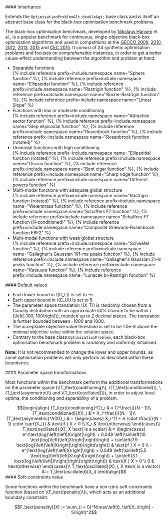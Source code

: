 <div class="custom-callout custom-callout-info">
#### Inheritance

Extends the `OptimisationProblem&lt;double&gt;` base class and is itself an abstract base class for the black-box optimisation benchmark problems.
</div>

The black-box optimisation benchmark, developed by [Nikolaus Hansen](https://www.lri.fr/~hansen/) et al., is a popular benchmark for continuous, single-objective black-box optimisation algorithms and used in competitions at the [GECCO 2009](http://coco.gforge.inria.fr/doku.php?id=bbob-2009), [2010](http://coco.gforge.inria.fr/doku.php?id=bbob-2010), [2012](http://coco.gforge.inria.fr/doku.php?id=bbob-2012), [2013](http://coco.gforge.inria.fr/doku.php?id=bbob-2013), [2015](http://coco.gforge.inria.fr/doku.php?id=bbob-2015) and [CEC 2015](http://coco.gforge.inria.fr/doku.php?id=cec-bbob-2015). It consist of 24 synthetic optimisation problems and focuses on *comprehensible* instances, in order to get a better cause-effect understanding between the algorithm and problem at hand.

- Separable functions<br>
  {% include reference prefix=include.namespace name="Sphere function" %}, {% include reference prefix=include.namespace name="Ellipsoidal function" %}, {% include reference prefix=include.namespace name="Rastrigin function" %}, {% include reference prefix=include.namespace name="Büche-Rastrigin function" %}, {% include reference prefix=include.namespace name="Linear Slope" %}
- Functions with low or moderate conditioning<br>
  {% include reference prefix=include.namespace name="Attractive sector function" %}, {% include reference prefix=include.namespace name="Step ellipsoidal function" %}, {% include reference prefix=include.namespace name="Rosenbrock function" %}, {% include reference prefix=include.namespace name="Rosenbrock function (rotated)" %}
- Unimodal functions with high conditioning<br>
  {% include reference prefix=include.namespace name="Ellipsoidal function (rotated)" %}, {% include reference prefix=include.namespace name="Discus function" %}, {% include reference prefix=include.namespace name="Bent cigar function" %}, {% include reference prefix=include.namespace name="Sharp ridge function" %}, {% include reference prefix=include.namespace name="Different powers function" %}
- Multi-modal functions with adequate global structure<br>
  {% include reference prefix=include.namespace name="Rastrigin function (rotated)" %}, {% include reference prefix=include.namespace name="Weierstrass function" %}, {% include reference prefix=include.namespace name="Schaffers F7 function" %}, {% include reference prefix=include.namespace name="Schaffers F7 function (ill-conditioned)" %}, {% include reference prefix=include.namespace name="Composite Griewank-Rosenbrock function F8F2" %}
- Multi-modal functions with weak global structure<br>
  {% include reference prefix=include.namespace name="Schwefel function" %}, {% include reference prefix=include.namespace name="Gallagher's Gaussian 101-me peaks function" %}, {% include reference prefix=include.namespace name="Gallagher's Gaussian 21-hi peaks function" %}, {% include reference prefix=include.namespace name="Katsuura function" %}, {% include reference prefix=include.namespace name="Lunacek bi-Rastrigin function" %}
  
  
<div class="custom-callout custom-callout-info">
#### Default values

- Each lower bound in \\(C_L\\) is set to -5.
- Each upper bound in \\(C_U\\) is set to 5.
- The parameter space translation \\(X_T\\) is randomly chosen from a Cauchy distribution with an approximate 50% chance to be within \\(\left[-100, 100\right]\\), rounded up to 2 decimal places. The translation is further bounded between -1000 and 1000.
- The acceptable objective value threshold is set to be 1.0e-8 above the minimal objective value within the solution space.
- Contrary to the base class `OptimisationProblem`, each black-box optimisation benchmark problem is randomly and uniformly initialised.

**Note:** It is not recommended to change the lower and upper bounds, as some optimisation problems will only perform as described within these boundaries.
</div>

<div class="custom-callout custom-callout-info">
#### Parameter space transformations

Most functions within the benchmark perform the additional transformations on the parameter space (\\(T\_\text{conditioning}\\), \\(T\_\text{conditioned}\\), \\(T\_\text{asymmetric}\\) and \\(T\_\text{oscillated}\\)), in order to adjust local optima, the conditioning and separability of a problem.

<div class="MathJax_Display" style="text-align: center;">
$$\begin{align}
{T_\text{conditioning}^C}_i &:= C^\frac{i}{N - 1}\\
{T_\text{conditioned}(X)}_i &:= X_i^\frac{i}{N - 1}\\
{T_\text{asymmetric}^A(X)}_i &:= \begin{cases}
X_i^{1 + A \cdot \frac{i}{N - 1} \cdot \sqrt{X_i}} & \text{if } X > 0 \\
X_i & \text{otherwise}
\end{cases}\\
T_\text{oscillated}(X), X \text{ is a scalar} &:= \begin{cases}
e^{\text{log}\left(\left|X\right|\right) + 0.049 \left(\sin\left(10 \text{log}\left(\left|X\right|\right)\right) + \sin\left(7.9 \text{log}\left(\left|X\right|\right)\right)\right)} & \text{if } X > 0 \\
-e^{\text{log}\left(\left|X\right|\right) + 0.049 \left(\sin\left(5.5 \text{log}\left(\left|X\right|\right)\right) + \sin\left(3.1 \text{log}\left(\left|X\right|\right)\right)\right)} & \text{if } X < 0 \\
0 & \text{otherwise}
\end{cases}\\
T_\text{oscillated}(X)_i, X \text{ is a vector} &:= T_\text{oscillated}(X_i)
\end{align}$$
</div>
</div>

<div class="custom-callout custom-callout-info">
#### Soft-constraints value

Some functions within the benchmark have a non-zero soft-constraints function (based on \\(F_\text{penality}\\)), which acts as an additional boundary constraint.

<div class="MathJax_Display" style="text-align: center;">
$$F_\text{penality}(X) := \sum_{i = 0}^N\max\left(0, \left|X_i\right| - 5\right)^2$$
</div>
</div>